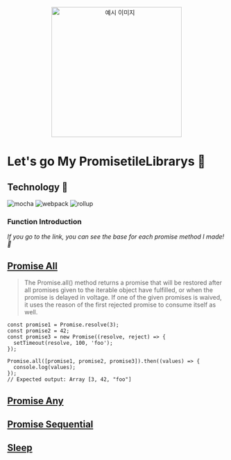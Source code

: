 <p align="center">
  <img src="https://pixabay.com/get/g20467c66325722c38733e743c7488ba03621312329bada765ceacd9cd1ef0a6264d389d314e174dae86f84aee1990d04_640.png" alt="예시 이미지" width="300" height="300">
</p>

# Let's go My PromisetileLibrarys 🚀

## Technology 🔧
![mocha](https://img.shields.io/badge/mocha-8D6748?&logo=mocha&logoColor=white)
![webpack](https://img.shields.io/badge/webpack-8DD6F9?&logo=webpack&logoColor=white&textColor=white)
![rollup](https://img.shields.io/badge/rollup-EC4A3F?&logo=rollup.js&logoColor=white)

### Function Introduction

_If you go to the link, you can see the base for each promise method I made! 🙏_

[Promise All](https://github.com/WooHyucks/Let-s-go-my-PromisetileLibrarys/blob/PromisetileLibrarys/PromiseOption/src/Promise.All.js) 
---
> The Promise.all() method returns a promise that will be restored after all promises given to the iterable object have fulfilled, or when the promise is delayed in voltage. If one of the given promises is waived, it uses the reason of the first rejected promise to consume itself as well.

```
const promise1 = Promise.resolve(3);
const promise2 = 42;
const promise3 = new Promise((resolve, reject) => {
  setTimeout(resolve, 100, 'foo');
});

Promise.all([promise1, promise2, promise3]).then((values) => {
  console.log(values);
});
// Expected output: Array [3, 42, "foo"]
``` 




[Promise Any](https://github.com/WooHyucks/Let-s-go-my-PromisetileLibrarys/blob/PromisetileLibrarys/PromiseOption/src/Promise.Any.js)
---
[Promise Sequential](https://github.com/WooHyucks/Let-s-go-my-PromisetileLibrarys/blob/PromisetileLibrarys/PromiseOption/src/Promise.sequential.js)
---
[Sleep](https://github.com/WooHyucks/Let-s-go-my-PromisetileLibrarys/blob/PromisetileLibrarys/PromiseOption/src/Sleep.js)
---



      
